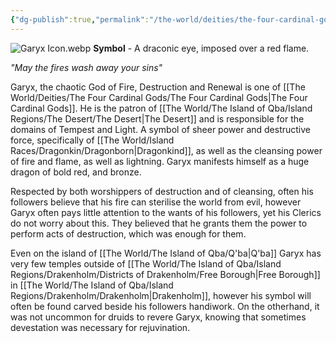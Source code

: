```yaml
---
{"dg-publish":true,"permalink":"/the-world/deities/the-four-cardinal-gods/garyx/"}
---
```


![Garyx Icon.webp](/img/user/zAttachments/Garyx%20Icon.webp)
**Symbol** - A draconic eye, imposed over a red flame.

*"May the fires wash away your sins"*

Garyx, the chaotic God of Fire, Destruction and Renewal is one of [[The World/Deities/The Four Cardinal Gods/The Four Cardinal Gods\|The Four Cardinal Gods]]. He is the patron of [[The World/The Island of Qba/Island Regions/The Desert/The Desert\|The Desert]] and is responsible for the domains of Tempest and Light. A symbol of sheer power and destructive force, specifically of [[The World/Island Races/Dragonkin/Dragonborn\|Dragonkind]], as well as the cleansing power of fire and flame, as well as lightning. Garyx manifests himself as a huge dragon of bold red, and bronze. 

Respected by both worshippers of destruction and of cleansing, often his followers believe that his fire can sterilise the world from evil, however Garyx often pays little attention to the wants of his followers, yet his Clerics do not worry about this. They believed that he grants them the power to perform acts of destruction, which was enough for them. 

Even on the island of [[The World/The Island of Qba/Q'ba\|Q'ba]] Garyx has very few temples outside of [[The World/The Island of Qba/Island Regions/Drakenholm/Districts of Drakenholm/Free Borough\|Free Borough]] in [[The World/The Island of Qba/Island Regions/Drakenholm/Drakenholm\|Drakenholm]], however his symbol will often be found carved beside his followers handiwork. On the otherhand, it was not uncommon for druids to revere Garyx, knowing that sometimes devestation was necessary for rejuvination.
